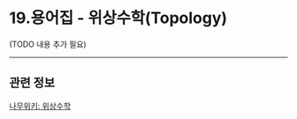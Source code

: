 # 19.용어집 - 위상수학(Topology)

(TODO 내용 추가 필요)

***

## 관련 정보
[나무위키: 위상수학](https://namu.wiki/w/%EC%9C%84%EC%83%81%EC%88%98%ED%95%99)